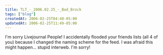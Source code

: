 ```yaml
---
title: TLT_-_2006.02.25_-_Bad_Brock
tags: ["blog"]
createdAt: 2006-02-25T04:40-05:00
updatedAt: 2006-02-25T11:49-05:00
---
```


I'm sorry Livejournal People! I accidentally flooded your friends lists (all 4 of you) because I changed the naming scheme for the feed. I was afraid this might happen... stupid interweb. I'm sorry!

